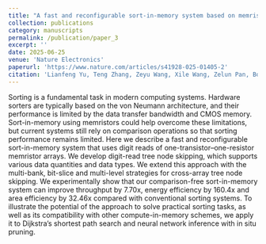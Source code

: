 ```yaml
---
title: "A fast and reconfigurable sort-in-memory system based on memristors"
collection: publications
category: manuscripts
permalink: /publication/paper_3
excerpt: ''
date: 2025-06-25
venue: 'Nature Electronics'
paperurl: 'https://www.nature.com/articles/s41928-025-01405-2'
citation: 'Lianfeng Yu, Teng Zhang, Zeyu Wang, Xile Wang, Zelun Pan, Bowen Wang, Zhaokun Jing, Jiaxin Liu, Yuqi Li, Yihang Zhu, Bonan Yan, Yaoyu Tao*, Yuchao Yang*'
---
```


Sorting is a fundamental task in modern computing systems. Hardware sorters are typically based on the von Neumann architecture, and their performance is limited by the data transfer bandwidth and CMOS memory. Sort-in-memory using memristors could help overcome these limitations, but current systems still rely on comparison operations so that sorting performance remains limited. Here we describe a fast and reconfigurable sort-in-memory system that uses digit reads of one-transistor–one-resistor memristor arrays. We develop digit-read tree node skipping, which supports various data quantities and data types. We extend this approach with the multi-bank, bit-slice and multi-level strategies for cross-array tree node skipping. We experimentally show that our comparison-free sort-in-memory system can improve throughput by 7.70x, energy efficiency by 160.4x and area efficiency by 32.46x compared with conventional sorting systems. To illustrate the potential of the approach to solve practical sorting tasks, as well as its compatibility with other compute-in-memory schemes, we apply it to Dijkstra’s shortest path search and neural network inference with in situ pruning.
